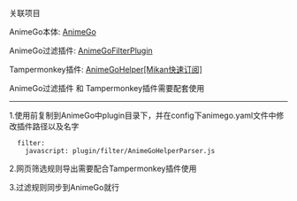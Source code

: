 关联项目

AnimeGo本体:   [AnimeGo](https://github.com/wetor/AnimeGo)

AnimeGo过滤插件:   [AnimeGoFilterPlugin](https://github.com/deqxj00/AnimeGoFilterPlugin)

Tampermonkey插件:   [AnimeGoHelper\[Mikan快速订阅\]](https://greasyfork.org/zh-CN/scripts/449596) 

AnimeGo过滤插件 和 Tampermonkey插件需要配套使用

------------------------

1.使用前复制到AnimeGo中plugin目录下，并在config下animego.yaml文件中修改插件路径以及名字
```
  filter:
    javascript: plugin/filter/AnimeGoHelperParser.js
```

2.网页筛选规则导出需要配合Tampermonkey插件使用 

3.过滤规则同步到AnimeGo就行

